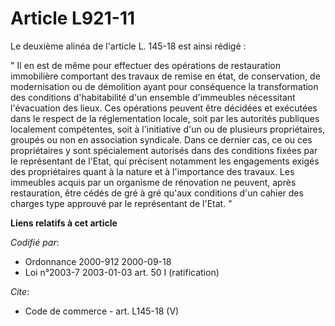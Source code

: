 # Article L921-11

Le deuxième alinéa de l'article L. 145-18 est ainsi rédigé : 

" Il en est de même pour effectuer des opérations de restauration immobilière comportant des travaux de remise en état, de
conservation, de modernisation ou de démolition ayant pour conséquence la transformation des conditions d'habitabilité d'un
ensemble d'immeubles nécessitant l'évacuation des lieux. Ces opérations peuvent être décidées et exécutées dans le respect de
la réglementation locale, soit par les autorités publiques localement compétentes, soit à l'initiative d'un ou de plusieurs
propriétaires, groupés ou non en association syndicale. Dans ce dernier cas, ce ou ces propriétaires y sont spécialement
autorisés dans des conditions fixées par le représentant de l'Etat, qui précisent notamment les engagements exigés des
propriétaires quant à la nature et à l'importance des travaux. Les immeubles acquis par un organisme de rénovation ne
peuvent, après restauration, être cédés de gré à gré qu'aux conditions d'un cahier des charges type approuvé par le
représentant de l'Etat. "

**Liens relatifs à cet article**

_Codifié par_:

  - Ordonnance 2000-912 2000-09-18
  - Loi n°2003-7 2003-01-03 art. 50 I (ratification)

_Cite_:

  - Code de commerce - art. L145-18 (V)
